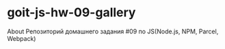 # goit-js-hw-09-gallery

About Репозиторий домашнего задания #09 по JS(Node.js, NPM, Parcel, Webpack)

<!-- Разбей задание на несколько подзадач:

Создание и рендер разметки по массиву данных galleryItems из app.js и предоставленному шаблону. DONE!
Реализация делегирования на галерее ul.js-gallery и получение url большого изображения.
Открытие модального окна по клику на элементе галереи.
Подмена значения атрибута src элемента img.lightbox__image.
Закрытие модального окна по клику на кнопку button[data-action="close-lightbox"].
Очистка значения атрибута src элемента img.lightbox__image. Это необходимо для того, чтобы при следующем открытии модального окна, пока грузится изображение, мы не видели предыдущее.

Дополнительно
Следующий функционал не обязателен при сдаче задания, но будет хорошей практикой по работе с событиями.

Закрытие модального окна по клику на div.lightbox__overlay.
Закрытие модального окна по нажатию клавиши ESC.
Пролистывание изображений галереи в открытом модальном окне клавишами "влево" и "вправо". -->
